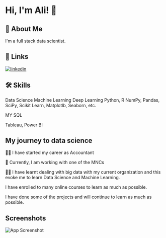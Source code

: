
# Hi, I'm Ali! 👋


## 🚀 About Me
I'm a full stack data scientist.


## 🔗 Links

[![linkedin](https://img.shields.io/badge/linkedin-0A66C2?style=for-the-badge&logo=linkedin&logoColor=white)](https://www.linkedin.com/in/ali-ansari-807a3ba1/)



## 🛠 Skills
Data Science
Machine Learning
Deep Learning
Python, R
NumPy, Pandas, SciPy, Scikit Learn,
Matplotlb, Seaborn, etc.

MY SQL

Tableau, Power BI



## My journey to data science
👩‍💻 I have started my career as Accountant

🧠 Currently, I am working with one of the MNCs

👯‍♀️ I have learnt dealing with big data with my current organization and this evoke me to learn Data Science and Machine Learning.

I have enrolled to many online courses to learn as much as possible.

I have done some of the projects and will continue to learn as much as possible.




## Screenshots

![App Screenshot](https://i.pinimg.com/736x/8c/77/5f/8c775f48480392f6ac2d1ceb839ece6f.jpg)

